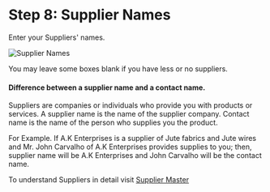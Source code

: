 # Step 8: Supplier Names

Enter your Suppliers' names. 

![Supplier Names](/assets/frappe_io/images/erpnext/wizard-step-8.png)

You may leave some boxes blank if you have less or no suppliers.

#### Difference between a supplier name and a contact name.

Suppliers are companies or individuals who provide you with products or services. A supplier name is the name of the supplier company. Contact name is the name of the person who supplies you the product.

For Example. If A.K Enterprises is a supplier of Jute fabrics and Jute wires and Mr. John Carvalho of A.K Enterprises provides supplies to you; then, supplier name will be A.K Enterprises and John Carvalho will be the contact name.

To understand Suppliers in detail visit [Supplier Master](/apps/erpnext/user-guide/buying/supplier-master)

